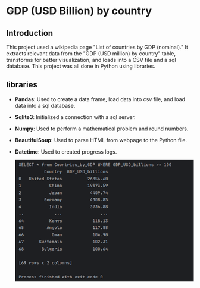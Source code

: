 # GDP (USD Billion) by country

## Introduction

This project used a wikipedia page "List of countries by GDP (nominal)." It extracts relevant data from the "GDP (USD million) by country" table, transforms for better visualization, and loads into a CSV file and a sql database. This project was all done in Python using libraries.

## libraries

- **Pandas**: Used to create a data frame, load data into csv file, and load data into a sql database.
- **Sqlite3**: Initialized a connection with a sql server.
- **Numpy**: Used to perform a mathematical problem and round numbers.
- **BeautifulSoup**: Used to parse HTML from webpage to the Python file.
- **Datetime**: Used to created progress logs.

  ![Data Loaded into SQL](https://github.com/LuccaCoelho/gdp_etl_project/blob/main/GDP_Table_Data.png)
